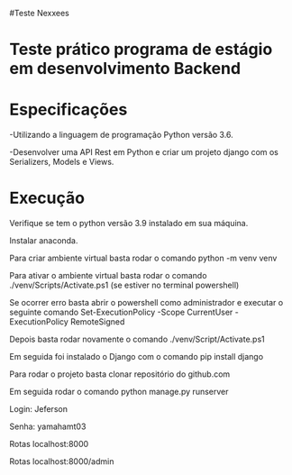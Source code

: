 #Teste Nexxees

# Teste prático programa de estágio em desenvolvimento Backend
# Especificações

<p>-Utilizando a linguagem de programação Python versão 3.6.</p>
<p>-Desenvolver uma API Rest em Python e criar um projeto django com os Serializers, Models e Views.</p>

# Execução

<p>Verifique se tem o python versão 3.9 instalado em sua máquina.</p>
<p>Instalar anaconda.</>
<p>Para criar ambiente virtual basta rodar o comando python -m venv venv</p>
<p>Para ativar o ambiente virtual basta rodar o comando ./venv/Scripts/Activate.ps1 (se estiver no terminal powershell)</p>
<p>Se ocorrer erro basta abrir o powershell como administrador e executar o seguinte comando Set-ExecutionPolicy -Scope CurrentUser -ExecutionPolicy RemoteSigned</p>
<p>Depois basta rodar novamente o comando ./venv/Script/Activate.ps1<p>
<p>Em seguida foi instalado o Django com o comando pip install django</p>
<p>Para rodar o projeto basta clonar repositório do github.com</p>
<p>Em seguida rodar o comando python manage.py runserver</p>
<p>Login: Jeferson</p>
<p>Senha: yamahamt03</p>
<p>Rotas localhost:8000</p>
<p>Rotas localhost:8000/admin</p>
